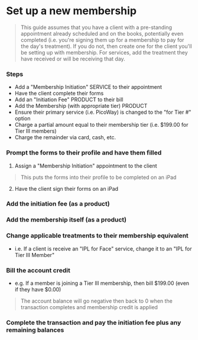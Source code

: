 # Set up a new membership

> This guide assumes that you have a client with a pre-standing appointment already scheduled and on the books, potentially even completed (i.e. you're signing them up for a membership to pay for the day's treatment). If you do not, then create one for the client you'll be setting up with membership. For services, add the treatment they have received or will be receiving that day.

### Steps
- Add a "Membership Initiation" SERVICE to their appointment
- Have the client complete their forms
- Add an "Initiation Fee" PRODUCT to their bill
- Add the Membership (with appropriate tier) PRODUCT
- Ensure their primary service (i.e. PicoWay) is changed to the "for Tier #" option
- Charge a partial amount equal to their membership tier (i.e. $199.00 for Tier III members)
- Charge the remainder via card, cash, etc.

### Prompt the forms to their profile and have them filled
1. Assign a "Membership Initiation" appointment to the client
> This puts the forms into their profile to be completed on an iPad
2. Have the client sign their forms on an iPad

### Add the initiation fee (as a product)

### Add the membership itself (as a product)

### Change applicable treatments to their membership equivalent
- i.e. If a client is receive an "IPL for Face" service, change it to an "IPL for Tier III Member"

### Bill the account credit
- e.g. If a member is joining a Tier III membership, then bill $199.00 (even if they have $0.00)
> The account balance will go negative then back to 0 when the transaction completes and membership credit is applied

### Complete the transaction and pay the initiation fee plus any remaining balances

